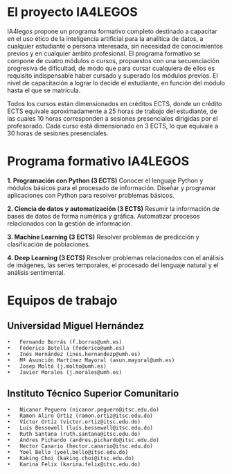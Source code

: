 # El proyecto IA4LEGOS

IA4legos propone un programa formativo completo destinado a capacitar en el uso ético de la inteligencia artificial para la analítica de datos, a cualquier estudiante o persona interesada, sin necesidad de conocimientos previos y en cualquier ámbito profesional. El programa formativo se compone de cuatro módulos o cursos, propuestos con una secuenciación progresiva de dificultad, de modo que para cursar cualquiera de ellos es requisito indispensable haber cursado y superado los módulos previos. El nivel de capacitación a lograr lo decide el estudiante, en función del módulo hasta el que se matricula.

Todos los cursos están dimensionados en créditos ECTS, donde un crédito ECTS equivale aproximadamente a 25 horas de trabajo del estudiante, de las cuales 10 horas corresponden a sesiones presenciales dirigidas por el profesorado. Cada curso está dimensionado en 3 ECTS, lo que equivale a 30 horas de sesiones presenciales.


# Programa formativo IA4LEGOS

**1. Programación con Python (3 ECTS)**
Conocer el lenguaje Python y módulos básicos para el procesado de información. Diseñar y programar aplicaciones con Python para resolver problemas básicos. 


**2. Ciencia de datos y automatización (3 ECTS)**
Resumir la información de bases de datos de forma numérica y gráfica. Automatizar procesos relacionados con la gestión de información.


**3. Machine Learning (3 ECTS)**
Resolver problemas de predicción y clasificación de poblaciones.


**4. Deep Learning (3 ECTS)**
Resolver problemas relacionados con el análisis de imágenes, las series temporales, el procesado del lenguaje natural y el análisis sentimental.

# Equipos de trabajo 
## Universidad Miguel Hernández

	•	Fernando Borrás (f.borras@umh.es)
	•	Federico Botella (federico@umh.es)
	•	Inés Hernández (ines.hernandezp@umh.es)
	•	Mª Asunción Martínez Mayoral (asun.mayoral@umh.es)
	•	Josep Moltó (j.molto@umh.es)
	•	Javier Morales (j.morales@umh.es)


## Instituto Técnico Superior Comunitario

	•	Nicanor Peguero (nicanor.peguero@itsc.edu.do)
	•	Ramon Aliro Ortiz (ramon.ortiz@itsc.edu.do)
	•	Víctor Ortiz (victor.ortiz@itsc.edu.do)
	•	Luis Bessewell (luis.bessewell@itsc.edu.do)
	•	Ruth Santana (ruth.santana@itsc.edu.do)
	•	Andres Pichardo (andres.pichardo@itsc.edu.do)
	•	Hector Canario (hector.canario@itsc.edu.do)
	•	Yoel Bello (yoel.bello@itsc.edu.do)
	•	Kaking Choi (kaking.choi@itsc.edu.do)   
	•	Karina Felix (karina.felix@itsc.edu.do)

    
